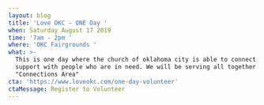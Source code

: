 ```yaml
---
layout: blog
title: 'Love OKC - ONE Day '
when: Saturday August 17 2019
time: '7am - 2pm '
where: 'OKC Fairgrounds '
what: >-
  This is one day where the church of oklahoma city is able to connect and offer
  support with people who are in need. We will be serving all together in the
  "Connections Area"
cta: 'https://www.loveokc.com/one-day-volunteer'
ctaMessage: Register to Volunteer
---
```


